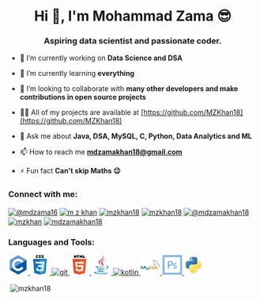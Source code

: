 <h1 align="center">Hi 👋, I'm Mohammad Zama 😎</h1>
<h3 align="center">Aspiring data scientist and passionate coder.</h3>

- 🔭 I’m currently working on **Data Science and DSA**

- 🌱 I’m currently learning **everything**

- 👯 I’m looking to collaborate with **many other developers and make contributions in open source projects**

- 👨‍💻 All of my projects are available at [https://github.com/MZKhan18](https://github.com/MZKhan18)

- 💬 Ask me about **Java, DSA, MySQL, C, Python, Data Analytics and ML**

- 📫 How to reach me **mdzamakhan18@gmail.com**

- ⚡ Fun fact **Can't skip Maths 😉**

<h3 align="left">Connect with me:</h3>
<p align="left">
<a href="https://twitter.com/@mdzama16" target="blank"><img align="center" src="https://raw.githubusercontent.com/rahuldkjain/github-profile-readme-generator/master/src/images/icons/Social/twitter.svg" alt="@mdzama16" height="30" width="40" /></a>
<a href="https://fb.com/m z khan" target="blank"><img align="center" src="https://raw.githubusercontent.com/rahuldkjain/github-profile-readme-generator/master/src/images/icons/Social/facebook.svg" alt="m z khan" height="30" width="40" /></a>
<a href="https://instagram.com/mzkhan18" target="blank"><img align="center" src="https://raw.githubusercontent.com/rahuldkjain/github-profile-readme-generator/master/src/images/icons/Social/instagram.svg" alt="mzkhan18" height="30" width="40" /></a>
<a href="https://www.codechef.com/users/mzkhan18" target="blank"><img align="center" src="https://cdn.jsdelivr.net/npm/simple-icons@3.1.0/icons/codechef.svg" alt="mzkhan18" height="30" width="40" /></a>
<a href="https://www.hackerrank.com/@mdzamakhan18" target="blank"><img align="center" src="https://raw.githubusercontent.com/rahuldkjain/github-profile-readme-generator/master/src/images/icons/Social/hackerrank.svg" alt="@mdzamakhan18" height="30" width="40" /></a>
<a href="https://codeforces.com/profile/mzkhan" target="blank"><img align="center" src="https://cdn.jsdelivr.net/npm/simple-icons@3.0.1/icons/codeforces.svg" alt="mzkhan" height="30" width="40" /></a>
<a href="https://auth.geeksforgeeks.org/user/mdzamakhan18" target="blank"><img align="center" src="https://raw.githubusercontent.com/rahuldkjain/github-profile-readme-generator/master/src/images/icons/Social/geeks-for-geeks.svg" alt="mdzamakhan18" height="30" width="40" /></a>
</p>

<h3 align="left">Languages and Tools:</h3>
<p align="left"> <a href="https://www.cprogramming.com/" target="_blank"> <img src="https://raw.githubusercontent.com/devicons/devicon/master/icons/c/c-original.svg" alt="c" width="40" height="40"/> </a> <a href="https://www.w3schools.com/css/" target="_blank"> <img src="https://raw.githubusercontent.com/devicons/devicon/master/icons/css3/css3-original-wordmark.svg" alt="css3" width="40" height="40"/> </a> <a href="https://git-scm.com/" target="_blank"> <img src="https://www.vectorlogo.zone/logos/git-scm/git-scm-icon.svg" alt="git" width="40" height="40"/> </a> <a href="https://www.w3.org/html/" target="_blank"> <img src="https://raw.githubusercontent.com/devicons/devicon/master/icons/html5/html5-original-wordmark.svg" alt="html5" width="40" height="40"/> </a> <a href="https://www.java.com" target="_blank"> <img src="https://raw.githubusercontent.com/devicons/devicon/master/icons/java/java-original.svg" alt="java" width="40" height="40"/> </a> <a href="https://kotlinlang.org" target="_blank"> <img src="https://www.vectorlogo.zone/logos/kotlinlang/kotlinlang-icon.svg" alt="kotlin" width="40" height="40"/> </a> <a href="https://www.mysql.com/" target="_blank"> <img src="https://raw.githubusercontent.com/devicons/devicon/master/icons/mysql/mysql-original-wordmark.svg" alt="mysql" width="40" height="40"/> </a> <a href="https://www.photoshop.com/en" target="_blank"> <img src="https://raw.githubusercontent.com/devicons/devicon/master/icons/photoshop/photoshop-line.svg" alt="photoshop" width="40" height="40"/> </a> <a href="https://www.python.org" target="_blank"> <img src="https://raw.githubusercontent.com/devicons/devicon/master/icons/python/python-original.svg" alt="python" width="40" height="40"/> </a> </p>

<p>&nbsp;<img align="center" src="https://github-readme-stats.vercel.app/api?username=mzkhan18&show_icons=true&locale=en" alt="mzkhan18" /></p>
